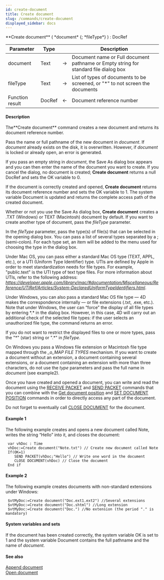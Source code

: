 ```yaml
---
id: create-document
title: Create document
slug: /commands/create-document
displayed_sidebar: docs
---
```


<!--REF #_command_.Create document.Syntax-->**Create document** ( *document* {; *fileType*} ) : DocRef<!-- END REF-->
<!--REF #_command_.Create document.Params-->
| Parameter | Type |  | Description |
| --- | --- | --- | --- |
| document | Text | &#8594;  | Document name or Full document pathname or Empty string for standard file dialog box |
| fileType | Text | &#8594;  | List of types of documents to be screened, or "*" to not screen the documents |
| Function result | DocRef | &#8592; | Document reference number |

<!-- END REF-->

#### Description 

<!--REF #_command_.Create document.Summary-->The**Create document** command creates a new document and returns its document reference number.<!-- END REF--> 

Pass the name or full pathname of the new document in *document*. If *document* already exists on the disk, it is overwritten. However, if *document* is locked or already open, an error is generated.

If you pass an empty string in *document*, the Save As dialog box appears and you can then enter the name of the document you want to create. If you cancel the dialog, no document is created; **Create document** returns a null DocRef and sets the OK variable to 0.

If the document is correctly created and opened, **Create document** returns its document reference number and sets the OK variable to 1\. The system variable Document is updated and returns the complete access path of the created document.

Whether or not you use the Save As dialog box, **Create document** creates a .TXT (Windows) or TEXT (Macintosh) document by default. If you want to create another type of document, pass the *fileType* parameter.

In the *fileType* parameter, pass the type(s) of file(s) that can be selected in the opening dialog box. You can pass a list of several types separated by a ; (semi-colon). For each type set, an item will be added to the menu used for choosing the type in the dialog box. 

Under Mac OS, you can pass either a standard Mac OS type (TEXT, APPL, etc.), or a UTI (Uniform Type Identifier) type. UTIs are defined by Apple in order to meet standardization needs for file types. For example, "public.text" is the UTI type of text type files. For more information about UTIs, refer to the following address: *https://developer.apple.com/library/mac/#documentation/Miscellaneous/Reference/UTIRef/Articles/System-DeclaredUniformTypeIdentifiers.html*. 

Under Windows, you can also pass a standard Mac OS file type — 4D makes the correspondence internally — or file extensions (.txt, .exe, etc.). Note that under Windows, the user can “force” the display of all file types by entering \*.\* in the dialog box. However, in this case, 4D will carry out an additional check of the selected file types: if the user selects an unauthorized file type, the command returns an error. 

If you do not want to restrict the displayed files to one or more types, pass the "\*" (star) string or ".\*" in *fileType*. 

On Windows you pass a Windows file extension or Macintosh file type mapped through the *\_o\_MAP FILE TYPES* mechanism. If you want to create a document without an extension, a document containing several extensions, or a document containing an extension with more than three characters, do not use the *type* parameters and pass the full name in *document* (see example2).

Once you have created and opened a document, you can write and read the document using the [RECEIVE PACKET](receive-packet.md) and [SEND PACKET](send-packet.md) commands that you can combine with the [Get document position](get-document-position.md) and [SET DOCUMENT POSITION](set-document-position.md) commands in order to directly access any part of the document.

Do not forget to eventually call [CLOSE DOCUMENT](close-document.md) for the document.

#### Example 1 

The following example creates and opens a new document called Note, writes the string “Hello” into it, and closes the document:

```4d
 var vhDoc : Time
 vhDoc:=Create document("Note.txt") // Create new document called Note
 If(OK=1)
    SEND PACKET(vhDoc;"Hello") // Write one word in the document
    CLOSE DOCUMENT(vhDoc) // Close the document
 End if
```

#### Example 2 

The following example creates documents with non-standard extensions under Windows:

```4d
 $vtMyDoc:=Create document("Doc.ext1.ext2") //Several extensions
 $vtMyDoc:=Create document("Doc.shtml") //Long extension
 $vtMyDoc:=Create document("Doc.") //No extension (the period "." is mandatory)
```

#### System variables and sets 

If the document has been created correctly, the system variable OK is set to 1 and the system variable Document contains the full pathname and the name of *document*. 

#### See also 

[Append document](append-document.md)  
[Open document](open-document.md)  